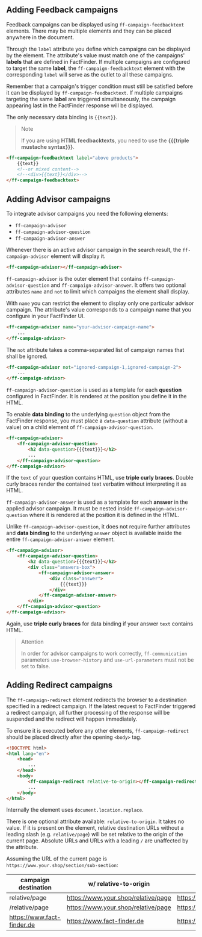 ## Adding Feedback campaigns

Feedback campaigns can be displayed using `ff-campaign-feedbacktext` elements. There may be multiple elements and they can be placed anywhere in the document.

Through the `label` attribute you define which campaigns can be displayed by the element. The attribute's value must match one of the campaigns' **labels** that are defined in FactFinder. If multiple campaigns are configured to target the same **label**, the `ff-campaign-feedbacktext` element with the corresponding `label` will serve as the outlet to all these campaigns.

Remember that a campaign's trigger condition must still be satisfied before it can be displayed by `ff-campaign-feedbacktext`. If multiple campaigns targeting the same **label** are triggered simultaneously, the campaign appearing last in the FactFinder response will be displayed.

The only necessary data binding is `{{text}}`.

> Note
>
> If you are using **HTML feedbacktexts**, you need to use the **{{{triple mustache syntax}}}**.

```html
<ff-campaign-feedbacktext label="above products">
    {{text}}
    <!--or mixed content-->
    <!--<div>{{text}}</div>-->
</ff-campaign-feedbacktext>
```


## Adding Advisor campaigns

To integrate advisor campaigns you need the following elements:

- `ff-campaign-advisor`
- `ff-campaign-advisor-question`
- `ff-campaign-advisor-answer`

Whenever there is an active advisor campaign in the search result, the `ff-campaign-advisor` element will display it.

```html
<ff-campaign-advisor></ff-campaign-advisor>
```

`ff-campaign-advisor` is the outer element that contains `ff-campaign-advisor-question`
and `ff-campaign-advisor-answer`.
It offers two optional attributes `name` and `not` to limit which campaigns the element shall display.

With `name` you can restrict the element to display only one particular advisor campaign.
The attribute's value corresponds to a campaign name that you configure in your FactFinder UI.

```html
<ff-campaign-advisor name="your-advisor-campaign-name">
    ...
</ff-campaign-advisor>
```

The `not` attribute takes a comma-separated list of campaign names that shall be ignored.

```html
<ff-campaign-advisor not="ignored-campaign-1,ignored-campaign-2">
    ...
</ff-campaign-advisor>
```

`ff-campaign-advisor-question` is used as a template for each **question** configured in FactFinder.
It is rendered at the position you define it in the HTML.

To enable **data binding** to the underlying `question` object from the FactFinder response, you must place a `data-question` attribute (without a value) on a child element of `ff-campaign-advisor-question`.

```html
<ff-campaign-advisor>
    <ff-campaign-advisor-question>
        <h2 data-question>{{{text}}}</h2>
        ...
    </ff-campaign-advisor-question>
</ff-campaign-advisor>
```

If the `text` of your question contains HTML, use **triple curly braces**.
Double curly braces render the contained text verbatim without interpreting it as HTML.

`ff-campaign-advisor-answer` is used as a template for each **answer** in the applied advisor campaign.
It must be nested inside `ff-campaign-advisor-question` where it is rendered at the position it is defined in the HTML.

Unlike `ff-campaign-advisor-question`, it does not require further attributes and **data binding** to the underlying `answer` object is available inside the entire `ff-campaign-advisor-answer` element.

```html
<ff-campaign-advisor>
    <ff-campaign-advisor-question>
        <h2 data-question>{{{text}}}</h2>
        <div class="answers-box">
            <ff-campaign-advisor-answer>
                <div class="answer">
                    {{{text}}}
                </div>
            </ff-campaign-advisor-answer>
        </div>
    </ff-campaign-advisor-question>
</ff-campaign-advisor>
```

Again, use **triple curly braces** for data binding if your answer `text` contains HTML.

> Attention
>
> In order for advisor campaigns to work correctly, `ff-communication` parameters `use-browser-history` and `use-url-parameters` must not be set to false.


## Adding Redirect campaigns
The `ff-campaign-redirect` element redirects the browser to a destination specified in a redirect campaign. If the latest request to FactFinder triggered a redirect campaign, all further processing of the response will be suspended and the redirect will happen immediately.

To ensure it is executed before any other elements, `ff-campaign-redirect` should be placed directly after the opening `<body>` tag.

```html
<!DOCTYPE html>
<html lang="en">
    <head>
        ...
    </head>
    <body>
        <ff-campaign-redirect relative-to-origin></ff-campaign-redirect>
        ...
    </body>
</html>
```

Internally the element uses `document.location.replace`.

There is one optional attribute available: `relative-to-origin`. It takes no value. If it is present on the element, relative destination URLs without a leading slash (e.g. `relative/page`) will be set relative to the origin of the current page. Absolute URLs and URLs with a leading `/` are unaffected by the attribute.

Assuming the URL of the current page is `https://www.your.shop/section/sub-section`:

| campaign destination       | w/ relative-to-origin               | w/o relative-to-origin                      |
|----------------------------|-------------------------------------|---------------------------------------------|
| relative/page              | https://www.your.shop/relative/page | https://www.your.shop/section/relative/page |
| /relative/page             | https://www.your.shop/relative/page | https://www.your.shop/relative/page         |
| https://www.fact-finder.de | https://www.fact-finder.de          | https://www.fact-finder.de                  |
